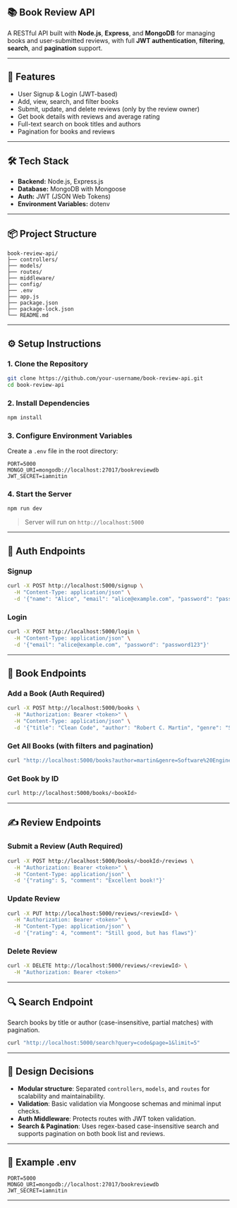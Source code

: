 
## 📚 Book Review API

A RESTful API built with **Node.js**, **Express**, and **MongoDB** for managing books and user-submitted reviews, with full **JWT authentication**, **filtering**, **search**, and **pagination** support.

---

## 🚀 Features

* User Signup & Login (JWT-based)
* Add, view, search, and filter books
* Submit, update, and delete reviews (only by the review owner)
* Get book details with reviews and average rating
* Full-text search on book titles and authors
* Pagination for books and reviews

---

## 🛠️ Tech Stack

* **Backend:** Node.js, Express.js
* **Database:** MongoDB with Mongoose
* **Auth:** JWT (JSON Web Tokens)
* **Environment Variables:** dotenv

---

## 📦 Project Structure

```
book-review-api/
├── controllers/
├── models/
├── routes/
├── middleware/
├── config/
├── .env
├── app.js
├── package.json
├── package-lock.json
└── README.md
```

---

## ⚙️ Setup Instructions

### 1. Clone the Repository

```bash
git clone https://github.com/your-username/book-review-api.git
cd book-review-api
```

### 2. Install Dependencies

```bash
npm install
```

### 3. Configure Environment Variables

Create a `.env` file in the root directory:

```env
PORT=5000
MONGO_URI=mongodb://localhost:27017/bookreviewdb
JWT_SECRET=iamnitin
```

### 4. Start the Server

```bash
npm run dev
```

> Server will run on `http://localhost:5000`

---

## 🔐 Auth Endpoints

### Signup

```bash
curl -X POST http://localhost:5000/signup \
  -H "Content-Type: application/json" \
  -d '{"name": "Alice", "email": "alice@example.com", "password": "password123"}'
```

### Login

```bash
curl -X POST http://localhost:5000/login \
  -H "Content-Type: application/json" \
  -d '{"email": "alice@example.com", "password": "password123"}'
```

---

## 📘 Book Endpoints

### Add a Book (Auth Required)

```bash
curl -X POST http://localhost:5000/books \
  -H "Authorization: Bearer <token>" \
  -H "Content-Type: application/json" \
  -d '{"title": "Clean Code", "author": "Robert C. Martin", "genre": "Software Engineering"}'
```

### Get All Books (with filters and pagination)

```bash
curl "http://localhost:5000/books?author=martin&genre=Software%20Engineering&page=1&limit=5"
```

### Get Book by ID

```bash
curl http://localhost:5000/books/<bookId>
```

---

## ✍️ Review Endpoints

### Submit a Review (Auth Required)

```bash
curl -X POST http://localhost:5000/books/<bookId>/reviews \
  -H "Authorization: Bearer <token>" \
  -H "Content-Type: application/json" \
  -d '{"rating": 5, "comment": "Excellent book!"}'
```

### Update Review

```bash
curl -X PUT http://localhost:5000/reviews/<reviewId> \
  -H "Authorization: Bearer <token>" \
  -H "Content-Type: application/json" \
  -d '{"rating": 4, "comment": "Still good, but has flaws"}'
```

### Delete Review

```bash
curl -X DELETE http://localhost:5000/reviews/<reviewId> \
  -H "Authorization: Bearer <token>"
```

---

## 🔍 Search Endpoint

Search books by title or author (case-insensitive, partial matches) with pagination.

```bash
curl "http://localhost:5000/search?query=code&page=1&limit=5"
```

---

## 🧠 Design Decisions

* **Modular structure**: Separated `controllers`, `models`, and `routes` for scalability and maintainability.
* **Validation**: Basic validation via Mongoose schemas and minimal input checks.
* **Auth Middleware**: Protects routes with JWT token validation.
* **Search & Pagination**: Uses regex-based case-insensitive search and supports pagination on both book list and reviews.

---

## 📄 Example .env

```env
PORT=5000
MONGO_URI=mongodb://localhost:27017/bookreviewdb
JWT_SECRET=iamnitin
```

---
